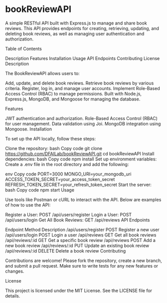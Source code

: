 # bookReviewAPI

A simple RESTful API built with Express.js to manage and share book reviews. This API provides endpoints for creating, retrieving, updating, and deleting book reviews, as well as managing user authentication and authorization.

Table of Contents

Description
Features
Installation
Usage
API Endpoints
Contributing
License
Description

The BookReviewAPI allows users to:

Add, update, and delete book reviews.
Retrieve book reviews by various criteria.
Register, log in, and manage user accounts.
Implement Role-Based Access Control (RBAC) to manage permissions.
Built with Node.js, Express.js, MongoDB, and Mongoose for managing the database.

Features

JWT authentication and authorization.
Role-Based Access Control (RBAC) for user management.
Data validation using Joi.
MongoDB integration using Mongoose.
Installation

To set up the API locally, follow these steps:

Clone the repository:
bash
Copy code
git clone https://github.com/DFAILab/bookReviewAPI.git
cd bookReviewAPI
Install dependencies:
bash
Copy code
npm install
Set up environment variables:
Create a .env file in the root directory and add the following:

env
Copy code
PORT=3000
MONGO_URI=your_mongodb_uri
ACCESS_TOKEN_SECRET=your_access_token_secret
REFRESH_TOKEN_SECRET=your_refresh_token_secret
Start the server:
bash
Copy code
npm start
Usage

Use tools like Postman or cURL to interact with the API. Below are examples of how to use the API:

Register a User:
POST /api/users/register
Login a User:
POST /api/users/login
Get All Book Reviews:
GET /api/reviews
API Endpoints

Endpoint	Method	Description
/api/users/register	POST	Register a new user
/api/users/login	POST	Login a user
/api/reviews	GET	Get all book reviews
/api/reviews/:id	GET	Get a specific book review
/api/reviews	POST	Add a new book review
/api/reviews/:id	PUT	Update an existing book review
/api/reviews/:id	DELETE	Delete a book review
Contributing

Contributions are welcome! Please fork the repository, create a new branch, and submit a pull request. Make sure to write tests for any new features or changes.

License

This project is licensed under the MIT License. See the LICENSE file for details.
